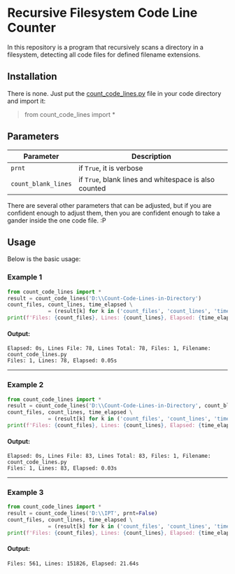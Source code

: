 

# Recursive Filesystem Code Line Counter
In this repository is a program that recursively scans a directory in a filesystem, detecting all code files for defined filename extensions.

## Installation
There is none. Just put the [count_code_lines.py](https://github.com/jwaitze/Count-Code-Lines-in-Directory/blob/main/count_code_lines.py "count_code_lines.py") file in your code directory and import it:
> from count_code_lines import *

## Parameters
|Parameter|Description
|----------------|-------------------------------|
|`prnt`|if `True`, it is verbose
|`count_blank_lines`|if `True`, blank lines and whitespace is also counted


There are several other parameters that can be adjusted, but if you are confident enough to adjust them, then you are confident enough to take a gander inside the one code file. :P

## Usage
Below is the basic usage:
### Example 1
```python
from count_code_lines import *
result = count_code_lines('D:\\Count-Code-Lines-in-Directory')
count_files, count_lines, time_elapsed \
             = (result[k] for k in ('count_files', 'count_lines', 'time_elapsed'))
print(f'Files: {count_files}, Lines: {count_lines}, Elapsed: {time_elapsed}s')
```
#### Output:
```
Elapsed: 0s, Lines File: 78, Lines Total: 78, Files: 1, Filename: count_code_lines.py
Files: 1, Lines: 78, Elapsed: 0.05s
```

-----

### Example 2
```python
from count_code_lines import *
result = count_code_lines('D:\\Count-Code-Lines-in-Directory', count_blank_lines=True)
count_files, count_lines, time_elapsed \
             = (result[k] for k in ('count_files', 'count_lines', 'time_elapsed'))
print(f'Files: {count_files}, Lines: {count_lines}, Elapsed: {time_elapsed}s')
```
#### Output:
```
Elapsed: 0s, Lines File: 83, Lines Total: 83, Files: 1, Filename: count_code_lines.py
Files: 1, Lines: 83, Elapsed: 0.03s
```

-----

### Example 3
```python
from count_code_lines import *
result = count_code_lines('D:\\IPT', prnt=False)
count_files, count_lines, time_elapsed \
             = (result[k] for k in ('count_files', 'count_lines', 'time_elapsed'))
print(f'Files: {count_files}, Lines: {count_lines}, Elapsed: {time_elapsed}s')
```
#### Output:
```
Files: 561, Lines: 151826, Elapsed: 21.64s
```

